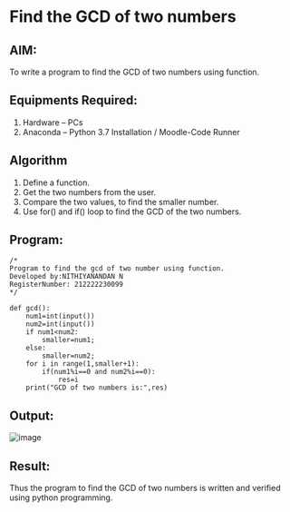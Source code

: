 # Find the GCD of two numbers

## AIM:
To write a program to find the GCD of two numbers using function.

## Equipments Required:
1. Hardware – PCs
2. Anaconda – Python 3.7 Installation / Moodle-Code Runner

## Algorithm
1. Define a function.
2. Get the two numbers from the user.
3. Compare the two values, to find the smaller number.
4. Use for() and if() loop to find the GCD of the two numbers.

## Program:
```
/*
Program to find the gcd of two number using function.
Developed by:NITHIYANANDAN N
RegisterNumber: 212222230099 
*/

def gcd():
    num1=int(input())
    num2=int(input())
    if num1<num2:
        smaller=num1;
    else:
        smaller=num2;
    for i in range(1,smaller+1):
        if(num1%i==0 and num2%i==0):
            res=i
    print("GCD of two numbers is:",res)

```

## Output:
![image](https://github.com/NITHIYANANDAN278/GCD-of-two-numbers/assets/121784636/7ea6972b-6936-4469-a2d6-e2d6d5032c15)



## Result:
Thus the program to find the GCD of two numbers is written and verified using python programming.
